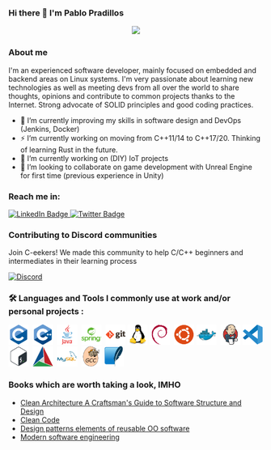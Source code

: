 ### Hi there 👋 I'm Pablo Pradillos
<div id="header" align="center">
  <img src="https://media.giphy.com/media/QX7nMrAHVN0FFD7EtK/giphy.gif" width="100"/>
</div>

### About me
I'm an experienced software developer, mainly focused on embedded and backend areas on Linux systems. I'm very passionate about learning new technologies as well as meeting devs from all over the world to share thoughts, opinions and contribute to common projects thanks to the Internet. Strong advocate of SOLID principles and good coding practices.

- 🌱 I’m currently improving my skills in software design and DevOps (Jenkins, Docker)
- ⚡ I’m currently working on moving from C++11/14 to C++17/20. Thinking of learning Rust in the future.
- 🔭 I’m currently working on (DIY) IoT projects
- 👯 I’m looking to collaborate on game development with Unreal Engine for first time (previous experience in Unity)


### Reach me in:
<div id="badges">
  <a href="https://www.linkedin.com/in/pablo-pradillos-do-carmo/?locale=en_US">
    <img src="https://img.shields.io/badge/LinkedIn-blue?style=for-the-badge&logo=linkedin&logoColor=white" alt="LinkedIn Badge"/>
  </a>
  <a href="https://twitter.com/ppradillos_dev">
    <img src="https://img.shields.io/badge/Twitter-blue?style=for-the-badge&logo=twitter&logoColor=white" alt="Twitter Badge"/>
  </a>
</div>

### Contributing to Discord communities 
Join C-eekers! We made this community to help C/C++ beginners and intermediates in their learning process
<div id="badges">
<a href="https://discord.gg/fGXncpVwbP">
    <img src="https://res.cloudinary.com/practicaldev/image/fetch/s--kDil9AKc--/c_limit%2Cf_auto%2Cfl_progressive%2Cq_auto%2Cw_880/https://img.shields.io/badge/Discord-7289DA%3Fstyle%3Dfor-the-badge%26logo%3Ddiscord%26logoColor%3Dwhite" alt="Discord"/>
  </a>
</div>

### :hammer_and_wrench: Languages and Tools I commonly use at work and/or personal projects :
<div>
  <img src="https://github.com/devicons/devicon/blob/master/icons/c/c-original.svg" title="C" alt="C" width="40" height="40"/>&nbsp;
  <img src="https://github.com/devicons/devicon/blob/master/icons/cplusplus/cplusplus-original.svg" title="Cplusplus" alt="Cplusplus" width="40" height="40"/>&nbsp;
  <img src="https://github.com/devicons/devicon/blob/master/icons/java/java-original-wordmark.svg" title="Java" alt="Java" width="40" height="40"/>&nbsp;
  <img src="https://github.com/devicons/devicon/blob/master/icons/spring/spring-original-wordmark.svg" title="Spring" alt="Spring" width="40" height="40"/>&nbsp;
  <img src="https://github.com/devicons/devicon/blob/master/icons/git/git-original-wordmark.svg" title="Git" **alt="Git" width="40" height="40"/>
  <img src="https://github.com/devicons/devicon/blob/master/icons/linux/linux-original.svg" title="Linux" **alt="Linux" width="40" height="40"/>  
  <img src="https://github.com/devicons/devicon/blob/master/icons/debian/debian-original.svg" title="Debian"  alt="Debian" width="40" height="40"/>&nbsp;
  <img src="https://github.com/devicons/devicon/blob/master/icons/ubuntu/ubuntu-plain.svg" title="Ubuntu" **alt="Ubuntu" width="40" height="40"/>
  <img src="https://github.com/devicons/devicon/blob/master/icons/docker/docker-original.svg" title="Docker" alt="Docker" width="40" height="40"/>&nbsp;
  <img src="https://github.com/devicons/devicon/blob/master/icons/jenkins/jenkins-original.svg" title="Jenkins" **alt="Jenkins" width="40" height="40"/>
  <img src="https://github.com/devicons/devicon/blob/master/icons/vscode/vscode-original.svg" title="VSCode" **alt="VSCode" width="40" height="40"/>
  <img src="https://github.com/devicons/devicon/blob/master/icons/bash/bash-original.svg" title="Bash" alt="Bash" width="40" height="40"/>&nbsp;
  <img src="https://github.com/devicons/devicon/blob/master/icons/cmake/cmake-original.svg" title="CMake" alt="CMake" width="40" height="40"/>&nbsp;
  <img src="https://github.com/devicons/devicon/blob/master/icons/mysql/mysql-original-wordmark.svg" title="MySQL"  alt="MySQL" width="40" height="40"/>&nbsp;
  <img src="https://github.com/devicons/devicon/blob/master/icons/gcc/gcc-original.svg" title="GCC" **alt="GCC" width="40" height="40"/>
  <img src="https://github.com/devicons/devicon/blob/master/icons/sqlite/sqlite-original.svg" title="SQlite" **alt="SQlite" width="40" height="40"/>
</div>

### Books which are worth taking a look, IMHO
  * [Clean Architecture A Craftsman's Guide to Software Structure and Design](https://www.oreilly.com/library/view/clean-architecture-a/9780134494272/)
  * [Clean Code](https://www.oreilly.com/library/view/clean-code-a/9780136083238/)
  * [Design patterns elements of reusable OO software](https://www.oreilly.com/library/view/design-patterns-elements/0201633612/)
  * [Modern software engineering](https://www.oreilly.com/library/view/modern-software-engineering/9780137314942/)

